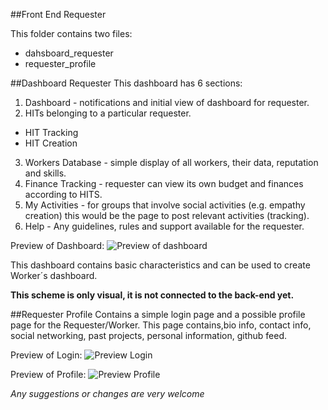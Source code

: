 ##Front End Requester

This folder contains two files:

* dahsboard_requester
* requester_profile

##Dashboard Requester
This dashboard has 6 sections:

1. Dashboard - notifications and initial view of dashboard for requester.
2. HITs belonging to a particular requester.
  * HIT Tracking
  * HIT Creation

3. Workers Database - simple display of all workers, their data, reputation and skills.
4. Finance Tracking - requester can view its own budget and finances according to HITS.
5. My Activities - for groups that involve social activities (e.g. empathy creation) this would be the page to post relevant activities (tracking).
6. Help - Any guidelines, rules and support available for the requester.

Preview of Dashboard:
![Preview of dashboard](https://github.com/crowdresearch/crowdsource-platform/blob/front_end_bootstrap/front_end_requester/previewDashboard.png)


This dashboard contains basic characteristics and can be used to create Worker´s dashboard.

**This scheme is only visual, it is not connected to the back-end yet.** 

##Requester Profile
Contains a simple login page and a possible profile page for the Requester/Worker. This page contains,bio info, contact info, social networking, past projects, personal information, github feed. 

Preview of Login:
![Preview Login](https://github.com/crowdresearch/crowdsource-platform/blob/front_end_bootstrap/front_end_requester/previewLogin.png)


Preview of Profile:
![Preview Profile](https://github.com/crowdresearch/crowdsource-platform/blob/front_end_bootstrap/front_end_requester/previewProfile.png)




*Any suggestions or changes are very welcome*
